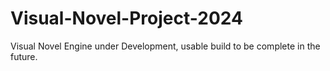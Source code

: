 # Visual-Novel-Project-2024
Visual Novel Engine under Development, usable build to be complete in the future.
